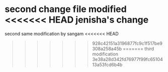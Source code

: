 second change
file modified
<<<<<<< HEAD
jenisha's change
=======
second same modification by sangam
<<<<<<< HEAD
>>>>>>> 928c42151a3196877fc9c1f517be9308a258a45b
=======
third modification
>>>>>>> 3e38a28d342fd76977f99fc6510413a53fcd6b4b


